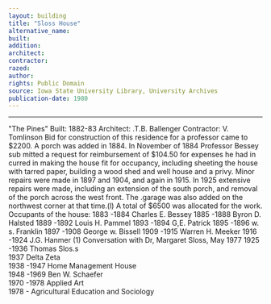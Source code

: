 ```yaml
---
layout: building
title: "Sloss House"
alternative_name: 
built: 
addition:
architect: 
contractor: 
razed: 
author:
rights: Public Domain
source: Iowa State University Library, University Archives
publication-date: 1980 
---
```

---

"The Pines" 
Built: 1882-83 Architect: .T.B. Ballenger Contractor: V. Tomlinson 
Bid for construction of this residence for a professor came to $2200. A porch was added in 1884. In November of 1884 Professor Bessey sub mitted a request for reimbursement of $104.50 for expenses he had in curred in making the house fit for occupancy, including sheeting the house with tarred paper, building a wood shed and well house and a privy. 
Minor repairs were made in 1897 and 1904, and again in 1915. In 1925 extensive repairs were made, including an extension of the south porch, and removal of the porch across the west front. The .garage was also added on the northwest corner at that time.(l) A total of $6500 was allocated for the work. 
Occupants of the house: 
1883 -1884 Charles E. Bessey 
1885 -1888 Byron D. Halsted 
1889 -1892 Louis H. Pammel 
1893 -1894 G,E. Patrick 
1895 -1896 w. s. Franklin 
1897 -1908 George w. Bissell 
1909 -1915 Warren H. Meeker 
1916 -1924 J.G. Hanmer 
(1) Conversation with Dr, Margaret Sloss, May 1977 
1925  -1936  Thomas Slos.s  
1937  Delta Zeta  
1938  -1947  Home Management House  
1948  -1969  Ben W.  Schaefer  
1970  -1978  Applied Art  
1978  - Agricultural Education and Sociology